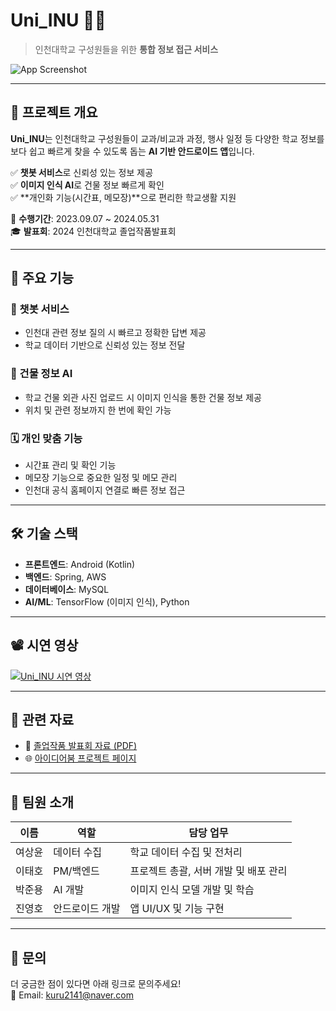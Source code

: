 # Uni_INU 🏫🤖

> 인천대학교 구성원들을 위한 **통합 정보 접근 서비스**

![App Screenshot](https://github.com/user-attachments/assets/73616185-b5e1-4c72-999b-a96def22f573)

---

## 📌 프로젝트 개요
**Uni_INU**는 인천대학교 구성원들이 교과/비교과 과정, 행사 일정 등 다양한 학교 정보를 보다 쉽고 빠르게 찾을 수 있도록 돕는 **AI 기반 안드로이드 앱**입니다.  

✅ **챗봇 서비스**로 신뢰성 있는 정보 제공  
✅ **이미지 인식 AI**로 건물 정보 빠르게 확인  
✅ **개인화 기능(시간표, 메모장)**으로 편리한 학교생활 지원  

🎯 **수행기간**: 2023.09.07 ~ 2024.05.31  
🎓 **발표회**: 2024 인천대학교 졸업작품발표회  

---

## 🚀 주요 기능

### 💬 챗봇 서비스
- 인천대 관련 정보 질의 시 빠르고 정확한 답변 제공  
- 학교 데이터 기반으로 신뢰성 있는 정보 전달  

### 🏢 건물 정보 AI
- 학교 건물 외관 사진 업로드 시 이미지 인식을 통한 건물 정보 제공  
- 위치 및 관련 정보까지 한 번에 확인 가능  

### 🗓️ 개인 맞춤 기능
- 시간표 관리 및 확인 기능  
- 메모장 기능으로 중요한 일정 및 메모 관리  
- 인천대 공식 홈페이지 연결로 빠른 정보 접근  

---

## 🛠️ 기술 스택
- **프론트엔드**: Android (Kotlin)  
- **백엔드**: Spring, AWS  
- **데이터베이스**: MySQL  
- **AI/ML**: TensorFlow (이미지 인식), Python  

---

## 📽️ 시연 영상
[![Uni_INU 시연 영상](http://img.youtube.com/vi/Sdo3TaZb6nI/0.jpg)](https://youtu.be/Sdo3TaZb6nI)

---

## 📄 관련 자료
- 📑 [졸업작품 발표회 자료 (PDF)](https://github.com/user-attachments/files/18888995/-.InU.pdf)  
- 🌐 [아이디어붐 프로젝트 페이지](https://www.ideaboom.net/project/project/view?seq=1620&comp_seq=94&search_keyword=%EC%9C%A0%EB%8B%88)  

---

## 👥 팀원 소개
| 이름 | 역할 | 담당 업무 |
| --- | --- | --- |
| 여상윤 | 데이터 수집 | 학교 데이터 수집 및 전처리 |
| 이태호 | PM/백엔드 | 프로젝트 총괄, 서버 개발 및 배포 관리 |
| 박준용 | AI 개발 | 이미지 인식 모델 개발 및 학습 |
| 진영호 | 안드로이드 개발 | 앱 UI/UX 및 기능 구현 |

---

## 📢 문의
더 궁금한 점이 있다면 아래 링크로 문의주세요!  
📧 Email: kuru2141@naver.com 
